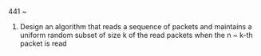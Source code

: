 
441 ~

1. Design an algorithm that reads a sequence of packets and maintains
a uniform random subset of size k of the read packets when the n ~ k-th packet is read